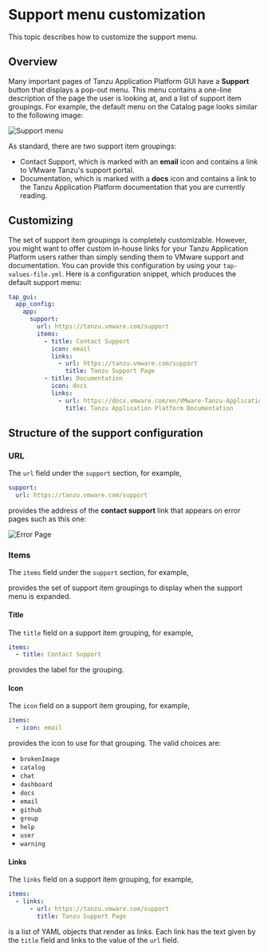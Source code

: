 # Support menu customization

This topic describes how to customize the support menu.


## <a id="overview"></a> Overview

Many important pages of Tanzu Application Platform GUI have a **Support** button that displays a
pop-out menu.
This menu contains a one-line description of the page the user is looking at, and a list of support
item groupings. For example, the default menu on the Catalog page looks similar to the following image:

![Support menu](images/support-menu.png)

As standard, there are two support item groupings:

* Contact Support, which is marked with an **email** icon and contains a link to
  VMware Tanzu's support portal.
* Documentation, which is marked with a **docs** icon and contains a link to the
  Tanzu Application Platform documentation that you are currently reading.


## <a id="customizing"></a> Customizing

The set of support item groupings is completely customizable. However, you might
want to offer custom in-house links for your Tanzu Application Platform users rather than simply
sending them to VMware support and documentation. You can provide this
configuration by using your `tap-values-file.yml`.
Here is a configuration snippet, which produces the default support menu:

```yaml
tap_gui:
  app_config:
    app:
      support:
        url: https://tanzu.vmware.com/support
        items:
          - title: Contact Support
            icon: email
            links:
              - url: https://tanzu.vmware.com/support
                title: Tanzu Support Page
          - title: Documentation
            icon: docs
            links:
              - url: https://docs.vmware.com/en/VMware-Tanzu-Application-Platform/index.html
                title: Tanzu Application Platform Documentation
```


## <a id="support-config-struct"></a> Structure of the support configuration


### <a id="url"></a> URL

The `url` field under the `support` section, for example,

```yaml
support:
  url: https://tanzu.vmware.com/support
```

provides the address of the **contact support** link that appears on error
pages such as this one:

![Error Page](./images/error-page.png)


### <a id="items"></a> Items

The `items` field under the `support` section, for example,

provides the set of support item groupings to display when the support menu is expanded.


#### <a id="title"></a> Title

The `title` field on a support item grouping, for example,

```yaml
items:
  - title: Contact Support
```

provides the label for the grouping.


#### <a id="icon"></a> Icon

The `icon` field on a support item grouping, for example,

```yaml
items:
  - icon: email
```

provides the icon to use for that grouping. The valid choices are:

* `brokenImage`
* `catalog`
* `chat`
* `dashboard`
* `docs`
* `email`
* `github`
* `group`
* `help`
* `user`
* `warning`


#### <a id="links"></a> Links

The `links` field on a support item grouping, for example,

```yaml
items:
  - links:
      - url: https://tanzu.vmware.com/support
        title: Tanzu Support Page
```

is a list of YAML objects that render as links.
Each link has the text given by the `title` field and links to the value of the `url` field.
